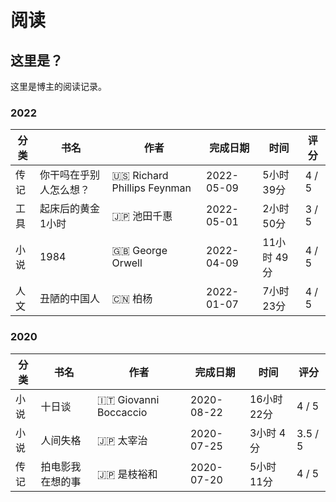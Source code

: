 # 阅读


## 这里是？

这里是博主的阅读记录。

### 2022

| 分类 | 书名 | 作者 | 完成日期 | 时间 | 评分 |
|---|---|---|---|---|---|
| 传记 | 你干吗在乎别人怎么想？ | 🇺🇸 Richard Phillips Feynman | 2022-05-09 | 5小时 39分 | 4 / 5 |
| 工具 | 起床后的黄金1小时 | 🇯🇵 池田千惠 | 2022-05-01 | 2小时 50分 | 3 / 5 |
| 小说 | 1984 | 🇬🇧 George Orwell | 2022-04-09 | 11小时 49分 | 4 / 5 |
| 人文 | 丑陋的中国人 | 🇨🇳 柏杨 | 2022-01-07 | 7小时 23分 | 4 / 5 |

### 2020

| 分类 | 书名 | 作者 | 完成日期 | 时间 | 评分 |
|---|---|---|---|---|---|
| 小说 | 十日谈 | 🇮🇹 Giovanni Boccaccio | 2020-08-22 | 16小时 22分 | 4 / 5 |
| 小说 | 人间失格 | 🇯🇵 太宰治 | 2020-07-25 | 3小时 4分 | 3.5 / 5 |
| 传记 | 拍电影我在想的事 | 🇯🇵 是枝裕和 | 2020-07-20 | 5小时 11分 | 4 / 5 |

